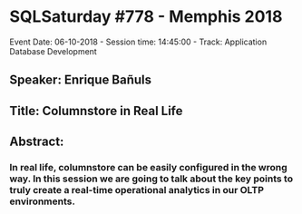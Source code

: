 # SQLSaturday #778 - Memphis 2018
Event Date: 06-10-2018 - Session time: 14:45:00 - Track: Application  Database Development
## Speaker: Enrique Bañuls
## Title: Columnstore in Real Life
## Abstract:
### In real life, columnstore can be easily configured in the wrong way. In this session we are going to talk about the key points to truly create a real-time operational analytics in our OLTP environments.
